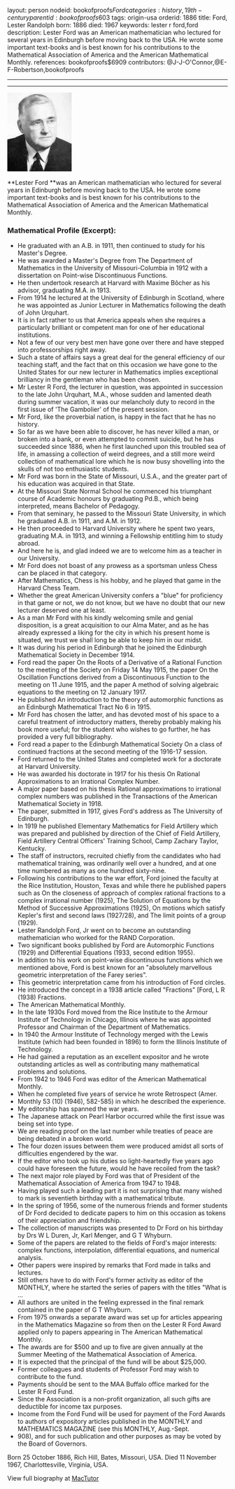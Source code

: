 layout: person
nodeid: bookofproofs$Ford
categories: history,19th-century
parentid: bookofproofs$603
tags: origin-usa
orderid: 1886
title: Ford, Lester Randolph
born: 1886
died: 1967
keywords: lester r ford,ford
description: Lester Ford was an American mathematician who lectured for several years in Edinburgh before moving back to the USA. He wrote some important text-books and is best known for his contributions to the Mathematical Association of America and the American Mathematical Monthly.
references: bookofproofs$6909
contributors: @J-J-O'Connor,@E-F-Robertson,bookofproofs

---



---

![Ford.jpg](https://github.com/bookofproofs/bookofproofs.github.io/blob/main/_sources/_assets/images/portraits/Ford.jpg?raw=true)

**Lester Ford **was an American mathematician who lectured for several years in Edinburgh before moving back to the USA. He wrote some important text-books and is best known for his contributions to the Mathematical Association of America and the American Mathematical Monthly.

### Mathematical Profile (Excerpt):
* He graduated with an A.B. in 1911, then continued to study for his Master's Degree.
* He was awarded a Master's Degree from The Department of Mathematics in the University of Missouri-Columbia in 1912 with a dissertation on Point-wise Discontinuous Functions.
* He then undertook research at Harvard with Maxime Bôcher as his advisor, graduating M.A. in 1913.
* From 1914 he lectured at the University of Edinburgh in Scotland, where he was appointed as Junior Lecturer in Mathematics following the death of John Urquhart.
* It is in fact rather to us that America appeals when she requires a particularly brilliant or competent man for one of her educational institutions.
* Not a few of our very best men have gone over there and have stepped into professorships right away.
* Such a state of affairs says a great deal for the general efficiency of our teaching staff, and the fact that on this occasion we have gone to the United States for our new lecturer in Mathematics implies exceptional brilliancy in the gentleman who has been chosen.
* Mr Lester R Ford, the lecturer in question, was appointed in succession to the late John Urquhart, M.A., whose sudden and lamented death during summer vacation, it was our melancholy duty to record in the first issue of 'The Gambolier' of the present session.
* Mr Ford, like the proverbial nation, is happy in the fact that he has no history.
* So far as we have been able to discover, he has never killed a man, or broken into a bank, or even attempted to commit suicide, but he has succeeded since 1886, when he first launched upon this troubled sea of life, in amassing a collection of weird degrees, and a still more weird collection of mathematical lore which he is now busy shovelling into the skulls of not too enthusiastic students.
* Mr Ford was born in the State of Missouri, U.S.A., and the greater part of his education was acquired in that State.
* At the Missouri State Normal School he commenced his triumphant course of Academic honours by graduating Pd.B., which being interpreted, means Bachelor of Pedagogy.
* From that seminary, he passed to the Missouri State University, in which he graduated A.B. in 1911, and A.M. in 1912.
* He then proceeded to Harvard University where he spent two years, graduating M.A. in 1913, and winning a Fellowship entitling him to study abroad.
* And here he is, and glad indeed we are to welcome him as a teacher in our University.
* Mr Ford does not boast of any prowess as a sportsman unless Chess can be placed in that category.
* After Mathematics, Chess is his hobby, and he played that game in the Harvard Chess Team.
* Whether the great American University confers a "blue"  for proficiency in that game or not, we do not know, but we have no doubt that our new lecturer deserved one at least.
* As a man Mr Ford with his kindly welcoming smile and genial disposition, is a great acquisition to our Alma Mater, and as he has already expressed a liking for the city in which his present home is situated, we trust we shall long be able to keep him in our midst.
* It was during his period in Edinburgh that he joined the Edinburgh Mathematical Society in December 1914.
* Ford read the paper On the Roots of a Derivative of a Rational Function to the meeting of the Society on Friday 14 May 1915, the paper On the Oscillation Functions derived from a Discontinuous Function  to the meeting on 11 June 1915, and the paper A method of solving algebraic equations  to the meeting on 12 January 1917.
* He published An introduction to the theory of automorphic functions  as an Edinburgh Mathematical Tract No 6 in 1915.
* Mr Ford has chosen the latter, and has devoted most of his space to a careful treatment of introductory matters, thereby probably making his book more useful; for the student who wishes to go further, he has provided a very full bibliography.
* Ford read a paper to the Edinburgh Mathematical Society On a class of continued fractions  at the second meeting of the 1916-17 session.
* Ford returned to the United States and completed work for a doctorate at Harvard University.
* He was awarded his doctorate in 1917 for his thesis On Rational Approximations to an Irrational Complex Number.
* A major paper based on his thesis Rational approximations to irrational complex numbers  was published in the Transactions of the American Mathematical Society in 1918.
* The paper, submitted in 1917, gives Ford's address as The University of Edinburgh.
* In 1919 he published Elementary Mathematics for Field Artillery which was prepared and published by direction of the Chief of Field Artillery, Field Artillery Central Officers' Training School, Camp Zachary Taylor, Kentucky.
* The staff of instructors, recruited chiefly from the candidates who had mathematical training, was ordinarily well over a hundred, and at one time numbered as many as one hundred sixty-nine.
* Following his contributions to the war effort, Ford joined the faculty at the Rice Institution, Houston, Texas and while there he published papers such as On the closeness of approach of complex rational fractions to a complex irrational number (1925), The Solution of Equations by the Method of Successive Approximations (1925), On motions which satisfy Kepler's first and second laws (1927/28), and The limit points of a group (1929).
* Lester Randolph Ford, Jr went on to become an outstanding mathematician who worked for the RAND Corporation.
* Two significant books published by Ford are Automorphic Functions (1929) and Differential Equations (1933, second edition 1955).
* In addition to his work on point-wise discontinuous functions which we mentioned above, Ford is best known for an "absolutely marvellous geometric interpretation of the Farey series".
* This geometric interpretation came from his introduction of Ford circles.
* He introduced the concept in a 1938 article called "Fractions" [Ford, L R (1938) Fractions.
* The American Mathematical Monthly.
* In the late 1930s Ford moved from the Rice Institute to the Armour Institute of Technology in Chicago, Illinois where he was appointed Professor and Chairman of the Department of Mathematics.
* In 1940 the Armour Institute of Technology merged with the Lewis Institute (which had been founded in 1896) to form the Illinois Institute of Technology.
* He had gained a reputation as an excellent expositor and he wrote outstanding articles as well as contributing many mathematical problems and solutions.
* From 1942 to 1946 Ford was editor of the American Mathematical Monthly.
* When he completed five years of service he wrote Retrospect (Amer.
* Monthly 53 (10) (1946), 582-585) in which he described the experience.
* My editorship has spanned the war years.
* The Japanese attack on Pearl Harbor occurred while the first issue was being set into type.
* We are reading proof on the last number while treaties of peace are being debated in a broken world.
* The four dozen issues between them were produced amidst all sorts of difficulties engendered by the war.
* If the editor who took up his duties so light-heartedly five years ago could have foreseen the future, would he have recoiled from the task?
* The next major role played by Ford was that of President of the Mathematical Association of America from 1947 to 1948.
* Having played such a leading part it is not surprising that many wished to mark is seventieth birthday with a mathematical tribute.
* In the spring of 1956, some of the numerous friends and former students of Dr Ford decided to dedicate papers to him on this occasion as tokens of their appreciation and friendship.
* The collection of manuscripts was presented to Dr Ford on his birthday by Drs W L Duren, Jr, Karl Menger, and G T Whyburn.
* Some of the papers are related to the fields of Ford's major interests: complex functions, interpolation, differential equations, and numerical analysis.
* Other papers were inspired by remarks that Ford made in talks and lectures.
* Still others have to do with Ford's former activity as editor of the MONTHLY, where he started the series of papers with the titles "What is ...
* All authors are united in the feeling expressed in the final remark contained in the paper of G T Whyburn.
* From 1975 onwards a separate award was set up for articles appearing in the Mathematics Magazine so from then on the Lester R Ford Award applied only to papers appearing in The American Mathematical Monthly.
* The awards are for $500 and up to five are given annually at the Summer Meeting of the Mathematical Association of America.
* It is expected that the principal of the fund will be about $25,000.
* Former colleagues and students of Professor Ford may wish to contribute to the fund.
* Payments should be sent to the MAA Buffalo office marked for the Lester R Ford Fund.
* Since the Association is a non-profit organization, all such gifts are deductible for income tax purposes.
* Income from the Ford Fund will be used for payment of the Ford Awards to authors of expository articles published in the MONTHLY and MATHEMATICS MAGAZINE (see this MONTHLY, Aug.-Sept.
* 908), and for such publication and other purposes as may be voted by the Board of Governors.

Born 25 October 1886, Rich Hill, Bates, Missouri, USA. Died 11 November 1967, Charlottesville, Virginia, USA.

View full biography at [MacTutor](https://mathshistory.st-andrews.ac.uk/Biographies/Ford/)
